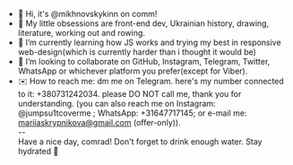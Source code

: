 - 👋 Hi, it's @mikhnovskykinn on comm!
- 👀 My little obsessions are front-end dev, Ukrainian history, drawing, literature, working out and rowing.
- 🌱 I’m currently learning how JS works and trying my best in responsive web-design(which is currently harder than i thought it would be)
- 🌟 I’m looking to collaborate on GitHub, Instagram, Telegram, Twitter, WhatsApp or whichever platform you prefer(except for Viber).
- ✉️ How to reach me: dm me on Telegram. here's my number connected to it: +380731242034. please DO NOT call me, thank you for understanding.
(you can also reach me on Instagram: @jumpsu1tcoverme ; WhatsApp: +31647717145; or e-mail me: mariiaskrypnikova@gmail.com (offer-only)).
<br>--<br>Have a nice day, comrad! Don't forget to drink enough water. Stay hydrated 🧊
<!---
mikhnovskykinn/mikhnovskykinn is a ✨ special ✨ repository because its `README.md` (this file) appears on your GitHub profile.
You can click the Preview link to take a look at your changes.
--->
